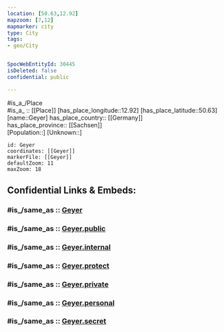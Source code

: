 ```yaml
---
location: [50.63,12.92] 
mapzoom: [7,12] 
mapmarker: city 
type: City
tags:
- geo/City


SpocWebEntityId: 30445
isDeleted: false
confidential: public

---
```

#is_a_/Place  
#is_a_ :: [[Place]] 
[has_place_longitude::12.92] 
[has_place_latitude::50.63] 
[name::Geyer] 
has_place_country:: [[Germany]]  
has_place_province:: [[Sachsen]]  
[Population::] 
[Unknown::] 


```leaflet
id: Geyer
coordinates: [[Geyer]] 
markerFile: [[Geyer]] 
defaultZoom: 11 
maxZoom: 18
```


## Confidential Links & Embeds: 

### #is_/same_as :: [Geyer](/_Standards/Earth/Continent/Europe/Europe~Central/Germany/Germany~East/Sachsen/counties~Sachsen/Erzgebirgskreis/cities~Erzgebirgskr/Geyer.md) 

### #is_/same_as :: [Geyer.public](/_public/Earth/Continent/Europe/Europe~Central/Germany/Germany~East/Sachsen/counties~Sachsen/Erzgebirgskreis/cities~Erzgebirgskr/Geyer.public.md) 

### #is_/same_as :: [Geyer.internal](/_internal/Earth/Continent/Europe/Europe~Central/Germany/Germany~East/Sachsen/counties~Sachsen/Erzgebirgskreis/cities~Erzgebirgskr/Geyer.internal.md) 

### #is_/same_as :: [Geyer.protect](/_protect/Earth/Continent/Europe/Europe~Central/Germany/Germany~East/Sachsen/counties~Sachsen/Erzgebirgskreis/cities~Erzgebirgskr/Geyer.protect.md) 

### #is_/same_as :: [Geyer.private](/_private/Earth/Continent/Europe/Europe~Central/Germany/Germany~East/Sachsen/counties~Sachsen/Erzgebirgskreis/cities~Erzgebirgskr/Geyer.private.md) 

### #is_/same_as :: [Geyer.personal](/_personal/Earth/Continent/Europe/Europe~Central/Germany/Germany~East/Sachsen/counties~Sachsen/Erzgebirgskreis/cities~Erzgebirgskr/Geyer.personal.md) 

### #is_/same_as :: [Geyer.secret](/_secret/Earth/Continent/Europe/Europe~Central/Germany/Germany~East/Sachsen/counties~Sachsen/Erzgebirgskreis/cities~Erzgebirgskr/Geyer.secret.md)

